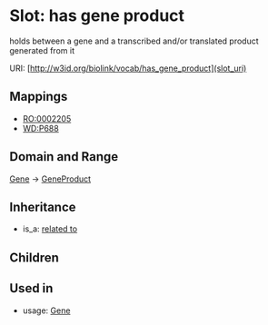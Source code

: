# Slot: has gene product


holds between a gene and a transcribed and/or translated product generated from it

URI: [http://w3id.org/biolink/vocab/has_gene_product](slot_uri)
## Mappings

 * [RO:0002205](http://purl.obolibrary.org/obo/RO_0002205)
 * [WD:P688](http://purl.obolibrary.org/obo/WD_P688)
## Domain and Range

[Gene](Gene.md) -> [GeneProduct](GeneProduct.md)
## Inheritance

 *  is_a: [related to](related_to.md)
## Children

## Used in

 *  usage: [Gene](Gene.md)
